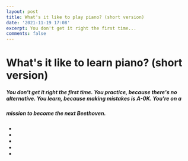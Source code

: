 ```yaml
---
layout: post
title: What's it like to play piano? (short version)
date: '2021-11-19 17:08'
excerpt: You don't get it right the first time...
comments: false
---
```



# What's it like to learn piano? (short version)

##### You don't get it right the first time. You practice, because there's no alternative. You learn, because making mistakes is A-0K. You're on a
##### mission to become the next Beethoven.
-
-
-
-
-
